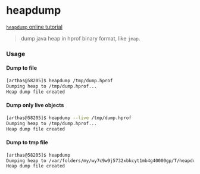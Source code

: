 heapdump
===

[`heapdump` online tutorial](https://arthas.aliyun.com/doc/arthas-tutorials.html?language=en&id=command-heapdump)

> dump java heap in hprof binary format, like `jmap`.


### Usage

#### Dump to file

```bash
[arthas@58205]$ heapdump /tmp/dump.hprof
Dumping heap to /tmp/dump.hprof...
Heap dump file created
```

#### Dump only live objects

```bash
[arthas@58205]$ heapdump --live /tmp/dump.hprof
Dumping heap to /tmp/dump.hprof...
Heap dump file created
```

#### Dump to tmp file

```bash
[arthas@58205]$ heapdump
Dumping heap to /var/folders/my/wy7c9w9j5732xbkcyt1mb4g40000gp/T/heapdump2019-09-03-16-385121018449645518991.hprof...
Heap dump file created
```



